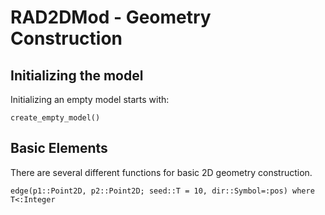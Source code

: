 # RAD2DMod - Geometry Construction


## Initializing the model

Initializing an empty model starts with:
```@docs
create_empty_model()
```

## Basic Elements
There are several different functions for basic 2D geometry construction.

```@docs
edge(p1::Point2D, p2::Point2D; seed::T = 10, dir::Symbol=:pos) where T<:Integer
```